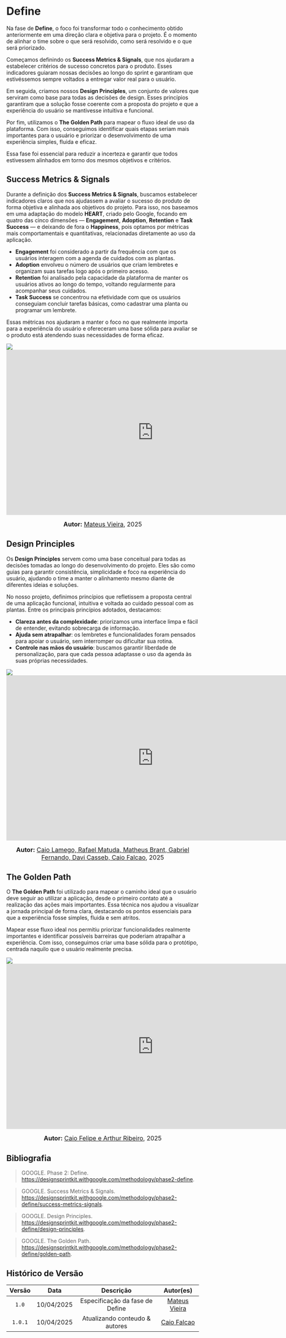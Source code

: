# Define

Na fase de **Define**, o foco foi transformar todo o conhecimento obtido anteriormente em uma direção clara e objetiva para o projeto. É o momento de alinhar o time sobre o que será resolvido, como será resolvido e o que será priorizado.

Começamos definindo os **Success Metrics & Signals**, que nos ajudaram a estabelecer critérios de sucesso concretos para o produto. Esses indicadores guiaram nossas decisões ao longo do sprint e garantiram que estivéssemos sempre voltados a entregar valor real para o usuário.

Em seguida, criamos nossos **Design Principles**, um conjunto de valores que serviram como base para todas as decisões de design. Esses princípios garantiram que a solução fosse coerente com a proposta do projeto e que a experiência do usuário se mantivesse intuitiva e funcional.

Por fim, utilizamos o **The Golden Path** para mapear o fluxo ideal de uso da plataforma. Com isso, conseguimos identificar quais etapas seriam mais importantes para o usuário e priorizar o desenvolvimento de uma experiência simples, fluida e eficaz.

Essa fase foi essencial para reduzir a incerteza e garantir que todos estivessem alinhados em torno dos mesmos objetivos e critérios.

## Success Metrics & Signals

Durante a definição dos **Success Metrics & Signals**, buscamos estabelecer indicadores claros que nos ajudassem a avaliar o sucesso do produto de forma objetiva e alinhada aos objetivos do projeto. Para isso, nos baseamos em uma adaptação do modelo **HEART**, criado pelo Google, focando em quatro das cinco dimensões — **Engagement**, **Adoption**, **Retention** e **Task Success** — e deixando de fora o **Happiness**, pois optamos por métricas mais comportamentais e quantitativas, relacionadas diretamente ao uso da aplicação.

- **Engagement** foi considerado a partir da frequência com que os usuários interagem com a agenda de cuidados com as plantas.
- **Adoption** envolveu o número de usuários que criam lembretes e organizam suas tarefas logo após o primeiro acesso.
- **Retention** foi analisado pela capacidade da plataforma de manter os usuários ativos ao longo do tempo, voltando regularmente para acompanhar seus cuidados.
- **Task Success** se concentrou na efetividade com que os usuários conseguiam concluir tarefas básicas, como cadastrar uma planta ou programar um lembrete.

Essas métricas nos ajudaram a manter o foco no que realmente importa para a experiência do usuário e ofereceram uma base sólida para avaliar se o produto está atendendo suas necessidades de forma eficaz.

<img src="./assets/successmetrics.jpg" />

<iframe width="768" height="432" src="https://miro.com/app/embed/uXjVIG9iqTs=/?pres=1&frameId=3458764623961302358&embedId=165185803284" frameborder="0" scrolling="no" allow="fullscreen; clipboard-read; clipboard-write" allowfullscreen></iframe>

<font size="3"><p style="text-align: center"><b>Autor:</b>  [Mateus Vieira](/), 2025</p></font>

## Design Principles

Os **Design Principles** servem como uma base conceitual para todas as decisões tomadas ao longo do desenvolvimento do projeto. Eles são como guias para garantir consistência, simplicidade e foco na experiência do usuário, ajudando o time a manter o alinhamento mesmo diante de diferentes ideias e soluções.

No nosso projeto, definimos princípios que refletissem a proposta central de uma aplicação funcional, intuitiva e voltada ao cuidado pessoal com as plantas. Entre os principais princípios adotados, destacamos:

- **Clareza antes da complexidade**: priorizamos uma interface limpa e fácil de entender, evitando sobrecarga de informação.
- **Ajuda sem atrapalhar**: os lembretes e funcionalidades foram pensados para apoiar o usuário, sem interromper ou dificultar sua rotina.
- **Controle nas mãos do usuário**: buscamos garantir liberdade de personalização, para que cada pessoa adaptasse o uso da agenda às suas próprias necessidades.

<img src="./assets/designprinciples.png" />

<iframe width="768" height="432" src="https://miro.com/app/embed/uXjVIG9iqTs=/?pres=1&frameId=3458764623961302807&embedId=201133393028" frameborder="0" scrolling="no" allow="fullscreen; clipboard-read; clipboard-write" allowfullscreen></iframe>

<font size="3"><p style="text-align: center"><b>Autor:</b>  [Caio Lamego, Rafael Matuda, Matheus Brant, Gabriel Fernando, Davi Casseb, Caio Falcao](/), 2025</p></font>

## The Golden Path

O **The Golden Path** foi utilizado para mapear o caminho ideal que o usuário deve seguir ao utilizar a aplicação, desde o primeiro contato até a realização das ações mais importantes. Essa técnica nos ajudou a visualizar a jornada principal de forma clara, destacando os pontos essenciais para que a experiência fosse simples, fluida e sem atritos.

Mapear esse fluxo ideal nos permitiu priorizar funcionalidades realmente importantes e identificar possíveis barreiras que poderiam atrapalhar a experiência. Com isso, conseguimos criar uma base sólida para o protótipo, centrada naquilo que o usuário realmente precisa.

<img src="./assets/goldenpath.jpg" />

<iframe width="768" height="432" src="https://miro.com/app/embed/uXjVIG9iqTs=/?pres=1&frameId=3458764623961388025&embedId=394900275571" frameborder="0" scrolling="no" allow="fullscreen; clipboard-read; clipboard-write" allowfullscreen></iframe>

<font size="3"><p style="text-align: center"><b>Autor:</b>  [Caio Felipe e Arthur Ribeiro](/), 2025</p></font>

## Bibliografia

> GOOGLE. Phase 2: Define. https://designsprintkit.withgoogle.com/methodology/phase2-define.

> GOOGLE. Success Metrics & Signals. https://designsprintkit.withgoogle.com/methodology/phase2-define/success-metrics-signals.

> GOOGLE. Design Principles. https://designsprintkit.withgoogle.com/methodology/phase2-define/design-principles.

> GOOGLE. The Golden Path. https://designsprintkit.withgoogle.com/methodology/phase2-define/golden-path.

## Histórico de Versão

| Versão | Data | Descrição | Autor(es) |
| :-: | :-: | :-: | :-: |
| `1.0` | 10/04/2025  | Especificação da fase de Define | [Mateus Vieira](https://github.com/mateusvrs) |
| `1.0.1` | 10/04/2025  | Atualizando conteudo & autores | [Caio Falcao](https://github.com/CaioHabibe) |
